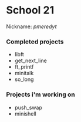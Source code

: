 # School 21

Nickname: *pmeredyt*

### Completed projects
* libft
* get_next_line
* ft_printf
* minitalk
* so_long

### Projects i'm working on
* push_swap
* minishell

